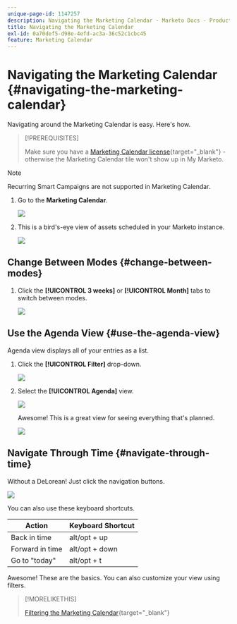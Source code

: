 ```yaml
---
unique-page-id: 1147257
description: Navigating the Marketing Calendar - Marketo Docs - Product Documentation
title: Navigating the Marketing Calendar
exl-id: 0a70def5-d98e-4efd-ac3a-36c52c1cbc45
feature: Marketing Calendar
---
```

# Navigating the Marketing Calendar {#navigating-the-marketing-calendar}

Navigating around the Marketing Calendar is easy. Here's how.

>[!PREREQUISITES]
>
>Make sure you have a [Marketing Calendar license](/help/marketo/product-docs/core-marketo-concepts/marketing-calendar/understanding-the-calendar/issue-revoke-a-marketing-calendar-license.md){target="_blank"} - otherwise the Marketing Calendar tile won't show up in My Marketo.

>[!NOTE]
>
>Recurring Smart Campaigns are not supported in Marketing Calendar.

1. Go to the **Marketing Calendar**.

   ![](assets/2017-05-10-15-30-47.png)

1. This is a bird's-eye view of assets scheduled in your Marketo instance.

   ![](assets/image2014-9-15-16-3a44-3a22.png)

## Change Between Modes {#change-between-modes}

1. Click the **[!UICONTROL 3 weeks]** or **[!UICONTROL Month]** tabs to switch between modes.

   ![](assets/image2014-9-15-16-3a46-3a16.png)

## Use the Agenda View {#use-the-agenda-view}

Agenda view displays all of your entries as a list.

1. Click the **[!UICONTROL Filter]** drop-down.

   ![](assets/image2014-9-26-10-3a29-3a6.png)

1. Select the **[!UICONTROL Agenda]** view.

   ![](assets/image2014-9-26-10-3a29-3a36.png)

   Awesome! This is a great view for seeing everything that's planned.

   ![](assets/image2014-9-26-10-3a30-3a9.png)

## Navigate Through Time {#navigate-through-time}

Without a DeLorean! Just click the navigation buttons.

![](assets/image2014-9-26-10-3a31-3a25.png)

You can also use these keyboard shortcuts.

| Action | Keyboard Shortcut |
|---|---|
| Back in time |alt/opt + up |
| Forward in time |alt/opt + down |
| Go to "today" |alt/opt + t |

Awesome! These are the basics. You can also customize your view using filters.

>[!MORELIKETHIS]
>
>[Filtering the Marketing Calendar](/help/marketo/product-docs/core-marketo-concepts/marketing-calendar/working-with-the-calendar/filtering-the-marketing-calendar.md){target="_blank"}
